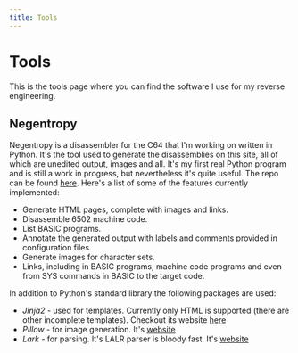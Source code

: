 ```yaml
---
title: Tools
---
```


# Tools

This is the tools page where you can find the software I use for my reverse engineering.

## Negentropy

Negentropy is a disassembler for the C64 that I'm working on written in Python. It's the tool used to generate the disassemblies on this site, all of which are unedited output, images and all. It's my first real Python program and is still a work in progress, but nevertheless it's quite useful. The repo can be found [here](https://github.com/shewitt-au/negentropy). Here's a list of some of the features currently implemented:
* Generate HTML pages, complete with images and links.
* Disassemble 6502 machine code.
* List BASIC programs.
* Annotate the generated output with labels and comments provided in configuration files.
* Generate images for character sets.
* Links, including in BASIC programs, machine code programs and even from SYS commands in BASIC to the target code.

In addition to Python's standard library the following packages are used:
* *Jinja2* - used for templates. Currently only HTML is supported (there are other incomplete templates). Checkout its website [here](http://jinja.pocoo.org/)
* *Pillow* - for image generation. It's [website](https://python-pillow.org/)
* *Lark* - for parsing. It's LALR parser is bloody fast. It's [website](https://github.com/lark-parser/lark)
